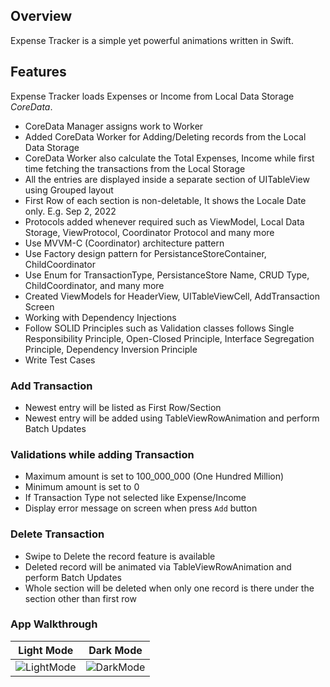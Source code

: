 ## Overview

Expense Tracker is a simple yet powerful animations written in Swift.

## Features

Expense Tracker loads Expenses or Income from Local Data Storage *CoreData*.

- CoreData Manager assigns work to Worker
- Added CoreData Worker for Adding/Deleting records from the Local Data Storage
- CoreData Worker also calculate the Total Expenses, Income while first time fetching the transactions from the Local Storage
- All the entries are displayed inside a separate section of UITableView using Grouped layout
- First Row of each section is non-deletable, It shows the Locale Date only. E.g. Sep 2, 2022
- Protocols added whenever required such as ViewModel, Local Data Storage, ViewProtocol, Coordinator Protocol and many more
- Use MVVM-C (Coordinator) architecture pattern
- Use Factory design pattern for PersistanceStoreContainer, ChildCoordinator
- Use Enum for TransactionType, PersistanceStore Name, CRUD Type, ChildCoordinator, and many more
- Created ViewModels for HeaderView, UITableViewCell, AddTransaction Screen
- Working with Dependency Injections 
- Follow SOLID Principles such as Validation classes follows Single Responsibility Principle, Open-Closed Principle, Interface Segregation Principle, Dependency Inversion Principle
- Write Test Cases

### Add Transaction
- Newest entry will be listed as First Row/Section
- Newest entry will be added using TableViewRowAnimation and perform Batch Updates

### Validations while adding Transaction
- Maximum amount is set to 100_000_000 (One Hundred Million)
- Minimum amount is set to 0
- If Transaction Type not selected like Expense/Income
- Display error message on screen when press `Add` button 

### Delete Transaction
- Swipe to Delete the record feature is available
- Deleted record will be animated via TableViewRowAnimation and perform Batch Updates
- Whole section will be deleted when only one record is there under the section other than first row

### App Walkthrough
| Light Mode | Dark Mode |
| --- | --- |
| ![LightMode](https://user-images.githubusercontent.com/7498229/188801813-4a300940-ebd2-46e1-a6e8-53d446c98610.gif) | ![DarkMode](https://user-images.githubusercontent.com/7498229/188802560-626e138b-ada5-4a3f-95d8-4cf91a2a7ddb.gif) |
